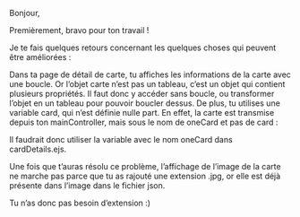 Bonjour,

Premièrement, bravo pour ton travail !

Je te fais quelques retours concernant les quelques choses qui peuvent être améliorées :







Dans ta page de détail de carte, tu affiches les informations de la carte avec une boucle. Or l’objet carte n’est pas un tableau, c’est un objet qui contient plusieurs propriétés. Il faut donc y accéder sans boucle, ou transformer l’objet en un tableau pour pouvoir boucler dessus. 
De plus, tu utilises une variable card, qui n’est définie nulle part. En effet, la carte est transmise depuis ton mainController, mais sous le nom de oneCard et pas de card :









Il faudrait donc utiliser la variable avec le nom oneCard dans cardDetails.ejs.

Une fois que t’auras résolu ce problème, l’affichage de l’image de la carte ne marche pas parce que tu as rajouté une extension .jpg, or elle est déjà présente dans l’image dans le fichier json.


Tu n’as donc pas besoin d’extension :)
